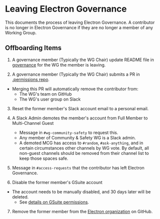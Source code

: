 # Leaving Electron Governance

This documents the process of leaving Electron Governance. A contributor is no longer in Electron Governance if they are no longer a member of any Working Group.

## Offboarding Items

1. A governance member (Typically the WG Chair) update README file in [governance](https://github.com/electron/governance) for the WG the member is leaving.

2. A governance member (Typically the WG Chair) submits a PR in [.permissions repo](https://github.com/electron/.permissions/).
  * Merging this PR will automatically remove the contributor from:
    * The WG's team on GitHub
    * The WG's user group on Slack

3. Reset the former member's Slack account email to a personal email.

4. A Slack Admin demotes the member's account from Full Member to Multi-Channel Guest
    * Message in `#wg-community-safety` to request this.
    * Any member of Community & Safety WG is a Slack admin.
    * A demoted MCG has access to `#random`, `#ask-anything`, and in certain circumstances other channels by WG vote.  By default, all non-guest channels should be removed from their channel list to keep those spaces safe.

5. Message in `#access-requests` that the contributor has left Electron Governance.

6. Disable the former member's GSuite account
  * The account needs to be manually disabled, and 30 days later will be deleted.
    * See [details on GSuite permissions](./access/gsuite).
  
7. Remove the former member from the [Electron organization](https://github.com/electron/) on GitHub.
